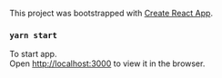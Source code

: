This project was bootstrapped with [Create React App](https://github.com/facebook/create-react-app).

### `yarn start`

To start app.<br />
Open [http://localhost:3000](http://localhost:3000) to view it in the browser.
